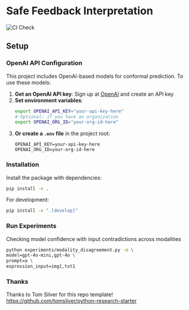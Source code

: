 # Safe Feedback Interpretation

![CI Check](https://github.com/ericlhu0/safe-feedback-interpretation/actions/workflows/ci.yml/badge.svg)

## Setup

### OpenAI API Configuration

This project includes OpenAI-based models for conformal prediction. To use these models:

1. **Get an OpenAI API key**: Sign up at [OpenAI](https://platform.openai.com/) and create an API key
2. **Set environment variables**:
   ```bash
   export OPENAI_API_KEY="your-api-key-here"
   # Optional: if you have an organization
   export OPENAI_ORG_ID="your-org-id-here"
   ```
3. **Or create a `.env` file** in the project root:
   ```
   OPENAI_API_KEY=your-api-key-here
   OPENAI_ORG_ID=your-org-id-here
   ```

### Installation

Install the package with dependencies:
```bash
pip install -e .
```

For development:
```bash
pip install -e ".[develop]"
```

### Run Experiments

Checking model confidence with input contradictions across modalities
```bash
python experiments/modality_disagreement.py -m \
model=gpt-4o-mini,gpt-4o \
prompt=a \
expression_input=img1,txt1
```

### Thanks
Thanks to Tom Silver for this repo template! https://github.com/tomsilver/python-research-starter